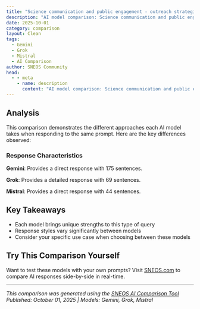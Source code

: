 ```yaml
---
title: "Science communication and public engagement - outreach strategies"
description: "AI model comparison: Science communication and public engagement - outreach strategies..."
date: 2025-10-01
category: comparison
layout: Clean
tags:
  - Gemini
  - Grok
  - Mistral
  - AI Comparison
author: SNEOS Community
head:
  - - meta
    - name: description
      content: "AI model comparison: Science communication and public engagement - outreach strategies..."
---
```


<ChatComparison
  title="Science communication and public engagement - outreach strategies"
  prompt="Science communication and public engagement - outreach strategies"
  :responses='{
    "Gemini": "Okay, let\u0027s break down science communication and public engagement outreach strategies. This is a broad topic, but I\u0027ll cover the key areas and give you concrete examples.\n\n**I. Understanding the Landscape: Science Communication \u0026 Public Engagement**\n\nFirst, let\u0027s clarify the terms:\n\n*   **Science Communication (SciComm):** This focuses on making scientific information accessible and understandable to a non-expert audience.  It\u0027s often about explaining complex topics clearly and accurately.\n*   **Public Engagement with Science:** This goes beyond simple communication. It\u0027s about fostering dialogue, building relationships, and actively involving the public in scientific processes and decision-making.  It recognizes that the public has valuable perspectives and expertise.\n\n**II. Key Goals of SciComm \u0026 Public Engagement**\n\n*   **Increase Science Literacy:** Help people understand basic scientific concepts and processes.\n*   **Promote Informed Decision-Making:** Empower the public to make informed choices about science-related issues (health, environment, technology, etc.).\n*   **Build Trust in Science:** Counter misinformation and build confidence in the scientific method.\n*   **Inspire Future Scientists:**  Encourage young people to pursue careers in STEM fields.\n*   **Gather Feedback and Perspectives:**  Incorporate public values and concerns into scientific research and policy.\n*   **Address Societal Challenges:** Use science to tackle pressing issues like climate change, disease, and inequality.\n\n**III. Outreach Strategies: A Toolbox of Methods**\n\nHere\u0027s a breakdown of outreach strategies, categorized for clarity, with examples:\n\n**A. Digital \u0026 Online Outreach:**\n\n*   **1. Social Media:**\n    *   **Platforms:** X (Twitter), Facebook, Instagram, YouTube, TikTok, LinkedIn, Reddit, Blogs, Podcasts, Twitch.\n    *   **Strategies:**\n        *   **Content Creation:**  Share engaging content like infographics, short videos, animations, behind-the-scenes looks at research, Q\u0026A sessions with scientists, explainers of complex topics, and debunking common misconceptions.\n        *   **Hashtags:** Use relevant hashtags to increase visibility (e.g., #ScienceTwitter, #SciComm, #ClimateChange).\n        *   **Live Streams/AMAs:** Host live Q\u0026A sessions with scientists on platforms like YouTube, Twitch, or Instagram Live.\n        *   **Influencer Collaboration:** Partner with science communicators or influencers to reach a wider audience.\n        *   **Social Media Campaigns:** Create themed campaigns around specific topics (e.g., a campaign on the importance of vaccination).\n        *   **Citizen Science Promotion:** Share opportunities for the public to participate in research projects.\n    *   **Examples:**\n        *   **Neil deGrasse Tyson (@neiltyson):** Uses Twitter to share insightful science facts and commentary.\n        *   **ASAPScience (YouTube):** Creates engaging animated videos explaining scientific concepts.\n        *   **NASA:** Uses social media to share stunning images and videos from space exploration.\n        *   **SciBabe (Instagram/Blog):** Debunks food and health myths with scientific evidence.\n*   **2. Websites \u0026 Blogs:**\n    *   **Strategies:**\n        *   **Create a user-friendly website:**  Make it easy to navigate and find information.\n        *   **Write clear and concise articles:** Avoid jargon and explain complex topics in plain language.\n        *   **Use visuals:**  Include images, videos, and infographics to make your content more engaging.\n        *   **Optimize for search engines (SEO):**  Make it easy for people to find your website through Google and other search engines.\n        *   **Create a blog:**  Share regular updates about your research, events, and other news.\n    *   **Examples:**\n        *   **Science Friday (sciencefriday.com):**  Features interviews with scientists, articles, and videos on a wide range of science topics.\n        *   **The Conversation (theconversation.com):**  Publishes articles written by academics and researchers for a general audience.\n        *   **National Geographic (nationalgeographic.com):**  Offers articles, videos, and photos on science, nature, and culture.\n*   **3. Podcasts:**\n    *   **Strategies:**\n        *   **Choose a niche:**  Focus on a specific area of science to attract a dedicated audience.\n        *   **Invite interesting guests:**  Interview scientists, experts, and other relevant figures.\n        *   **Tell stories:**  Make your podcast engaging by telling stories about science and the people who do it.\n        *   **Keep it concise:**  Aim for episodes that are 30-60 minutes long.\n        *   **Promote your podcast:**  Share it on social media, your website, and other platforms.\n    *   **Examples:**\n        *   **Science Vs:**  Debunks popular myths and trends with scientific evidence.\n        *   **Radiolab:**  Explores scientific and philosophical questions through sound-rich storytelling.\n        *   **StarTalk Radio:**  Features Neil deGrasse Tyson discussing science, pop culture, and comedy.\n*   **4. Online Courses \u0026 Webinars:**\n    *   **Platforms:** Coursera, edX, Khan Academy, YouTube.\n    *   **Strategies:**\n        *   **Develop engaging online courses:**  Teach people about scientific concepts and skills.\n        *   **Host webinars:**  Present on specific topics and answer questions from the audience.\n        *   **Make your content accessible:**  Offer subtitles, transcripts, and translations.\n    *   **Examples:**\n        *   **Khan Academy:**  Offers free online courses on a wide range of subjects, including science.\n        *   **Coursera \u0026 edX:**  Partner with universities to offer online courses and degrees.\n\n**B. In-Person Outreach:**\n\n*   **1. Public Lectures \u0026 Presentations:**\n    *   **Strategies:**\n        *   **Tailor your presentation to the audience:**  Consider their background and knowledge level.\n        *   **Use visuals:**  Include images, videos, and demonstrations to make your presentation more engaging.\n        *   **Tell stories:**  Connect with the audience on an emotional level by telling stories about science and the people who do it.\n        *   **Leave time for questions:**  Encourage the audience to ask questions and engage in a discussion.\n    *   **Examples:**\n        *   **Science Caf\u00E9s:** Informal talks in coffee shops or bars.\n        *   **Museum Lectures:** Presentations at science museums or natural history museums.\n        *   **University Guest Lectures:** Presentations to students and faculty.\n*   **2. Science Festivals \u0026 Fairs:**\n    *   **Strategies:**\n        *   **Create interactive exhibits:**  Let people get hands-on with science.\n        *   **Offer demonstrations:**  Showcase interesting scientific phenomena.\n        *   **Provide information:**  Share information about your research or organization.\n        *   **Engage with the public:**  Talk to people about science and answer their questions.\n    *   **Examples:**\n        *   **USA Science and Engineering Festival:**  A large science festival held in Washington, D.C.\n        *   **Cambridge Science Festival:**  A science festival held in Cambridge, UK.\n        *   **Local Science Fairs:**  Smaller science fairs held in schools and communities.\n*   **3. Museum \u0026 Science Center Exhibits:**\n    *   **Strategies:**\n        *   **Design interactive exhibits:**  Allow visitors to explore scientific concepts and phenomena.\n        *   **Use visuals and multimedia:**  Create engaging and informative displays.\n        *   **Offer educational programs:**  Provide workshops, tours, and other activities for visitors.\n    *   **Examples:**\n        *   **Exploratorium (San Francisco):**  Features interactive exhibits that allow visitors to explore science and technology.\n        *   **Science Museum (London):**  Showcases the history and development of science and technology.\n        *   **Natural History Museum (New York):**  Features exhibits on dinosaurs, biodiversity, and human evolution.\n*   **4. Workshops \u0026 Hands-On Activities:**\n    *   **Strategies:**\n        *   **Choose a relevant topic:**  Select a topic that is interesting and engaging for your audience.\n        *   **Provide hands-on activities:**  Let people learn by doing.\n        *   **Keep it simple:**  Avoid jargon and use clear instructions.\n        *   **Offer guidance:**  Provide support and encouragement to participants.\n    *   **Examples:**\n        *   **Coding workshops:**  Teach people how to code.\n        *   **Robotics workshops:**  Teach people how to build and program robots.\n        *   **Science experiments:**  Conduct fun and engaging science experiments.\n*   **5. Community Events \u0026 Partnerships:**\n    *   **Strategies:**\n        *   **Partner with local organizations:**  Collaborate with schools, libraries, community centers, and other organizations.\n        *   **Participate in community events:**  Set up a booth at a local fair or festival.\n        *   **Offer science-related activities:**  Provide workshops, demonstrations, and other activities for community members.\n    *   **Examples:**\n        *   **Science in the Park:**  An event that brings science activities to local parks.\n        *   **Science After Dark:**  An event that offers science-related activities for adults.\n        *   **School visits:**  Scientists visit schools to talk to students about their research.\n\n**C. Media \u0026 Journalism:**\n\n*   **1. Press Releases:**\n    *   **Strategies:**\n        *   **Write a clear and concise press release:**  Summarize your research findings in a way that is easy for journalists to understand.\n        *   **Include quotes from researchers:**  Add quotes from the scientists involved in the study.\n        *   **Provide contact information:**  Make it easy for journalists to contact you for more information.\n        *   **Distribute your press release:**  Send it to relevant media outlets and science journalists.\n    *   **Example:** A university publishing a press release about a new breakthrough in cancer research.\n*   **2. Interviews:**\n    *   **Strategies:**\n        *   **Prepare for the interview:**  Think about the key messages you want to convey.\n        *   **Speak clearly and concisely:**  Avoid jargon and use plain language.\n        *   **Be enthusiastic:**  Show your passion for science.\n        *   **Answer questions honestly:**  Be transparent about your research and its limitations.\n    *   **Example:** A scientist being interviewed on a news program about a new climate change report.\n*   **3. Op-Eds \u0026 Articles:**\n    *   **Strategies:**\n        *   **Write a persuasive op-ed:**  Express your opinion on a science-related issue.\n        *   **Submit your op-ed to relevant publications:**  Target newspapers, magazines, and online news outlets.\n        *   **Write a feature article:**  Tell a story about science in a way that is engaging and informative.\n    *   **Example:** A scientist writing an op-ed about the importance of funding for scientific research.\n*   **4. Working with Journalists:**\n    *   **Strategies:**\n        *   **Build relationships with science journalists:**  Get to know the journalists who cover science in your area.\n        *   **Provide them with information and resources:**  Make it easy for them to write about science.\n        *   **Be available for interviews:**  Respond promptly to requests for interviews.\n    *   **Example:** A university public relations department working with science journalists to cover research breakthroughs.\n\n**D. Citizen Science:**\n\n*   **Strategies:**\n    *   **Design a project that is accessible and engaging:**  Make it easy for people to participate.\n    *   **Provide clear instructions and training:**  Help participants understand how to collect and analyze data.\n    *   **Offer feedback and recognition:**  Acknowledge the contributions of citizen scientists.\n    *   **Share the results of the project:**  Let participants see how their work is making a difference.\n*   **Examples:**\n    *   **Zooniverse:**  A platform that hosts a wide range of citizen science projects.\n    *   **iNaturalist:**  A platform that allows people to share observations of nature.\n    *   **Folding@home:**  A project that uses distributed computing to simulate protein folding.\n\n**IV. Key Principles for Effective SciComm \u0026 Public Engagement**\n\n*   **Know Your Audience:**  Who are you trying to reach? What are their interests, backgrounds, and levels of knowledge? Tailor your message accordingly.\n*   **Use Clear and Simple Language:** Avoid jargon and technical terms. Explain complex concepts in a way that is easy to understand.\n*   **Tell Stories:**  People connect with stories. Use narratives, anecdotes, and personal experiences to make your communication more engaging.\n*   **Be Visual:**  Use images, videos, and infographics to illustrate your points.\n*   **Be Interactive:**  Encourage questions, discussions, and participation.\n*   **Be Relevant:**  Connect your message to the audience\u0027s interests and concerns.\n*   **Be Trustworthy:**  Cite your sources, be transparent about your research, and acknowledge limitations.\n*   **Listen Actively:**  Pay attention to the audience\u0027s questions, comments, and feedback.  Use this information to improve your communication.\n*   **Evaluate Your Efforts:**  Track your reach, engagement, and impact.  Use this data to improve your outreach strategies.\n*   **Be Patient:** Building trust and understanding takes time.  Don\u0027t get discouraged if you don\u0027t see results immediately.\n*   **Be Culturally Sensitive:** Recognize that different cultures may have different perspectives on science.\n\n**V. Challenges and Considerations**\n\n*   **Misinformation \u0026 Disinformation:**  Combating false or misleading information about science.\n*   **Science Denial:**  Addressing skepticism or rejection of established scientific findings.\n*   **Funding \u0026 Resources:**  Securing adequate funding for SciComm and public engagement activities.\n*   **Accessibility:**  Making science accessible to people with disabilities, language barriers, or limited access to technology.\n*   **Ethical Considerations:**  Ensuring that SciComm and public engagement are conducted ethically and responsibly.\n*   **Evaluation:**  Measuring the impact of SciComm and public engagement efforts.\n\n**VI. Evaluation Methods:**\n\n*   **Surveys:**  To gauge knowledge, attitudes, and behaviors.\n*   **Focus Groups:**  To gather in-depth feedback from a small group of people.\n*   **Social Media Analytics:**  To track engagement, reach, and sentiment.\n*   **Website Analytics:**  To track traffic, page views, and user behavior.\n*   **Pre- and Post-Tests:**  To measure changes in knowledge or attitudes.\n*   **Observation:**  To observe how people interact with science exhibits or activities.\n\n**VII. Resources:**\n\n*   **National Academies of Sciences, Engineering, and Medicine:** Offers reports and resources on science communication and public engagement.\n*   **American Association for the Advancement of Science (AAAS):** Has programs and resources for scientists interested in public engagement.\n*   **Public Library of Science (PLOS):**  Publishes open-access journals and resources on science communication.\n*   **The Conversation:**  Publishes articles written by academics and researchers for a general audience.\n*   **The Alan Alda Center for Communicating Science:** Offers workshops and training in science communication.\n\nThis is a comprehensive overview of science communication and public engagement outreach strategies. Remember to tailor your approach to your specific goals, audience, and resources. Good luck!\n",
    "Grok": "Science communication and public engagement are critical for bridging the gap between scientific research and the public, fostering trust, and promoting informed decision-making. Effective outreach strategies can help make science accessible, relevant, and engaging to diverse audiences. Below are some key strategies for science communication and public engagement:\n\n---\n\n### 1. Know Your Audience\n- **Identify Target Groups:** Tailor your communication to specific demographics, such as students, policymakers, educators, or the general public. Understand their interests, knowledge levels, and concerns.\n- **Cultural and Linguistic Relevance:** Adapt content to align with cultural norms, languages, and local contexts to ensure inclusivity and relatability.\n- **Assess Prior Knowledge:** Avoid jargon or overly technical language for non-expert audiences. Use relatable analogies and storytelling to explain complex concepts.\n\n---\n\n### 2. Use Diverse Communication Channels\n- **Social Media and Digital Platforms:** Leverage platforms like Twitter, Instagram, TikTok, and YouTube to share bite-sized, visually engaging content such as infographics, videos, and animations.\n- **Podcasts and Webinars:** Create audio or video content for audiences to learn on the go. Podcasts can feature interviews with scientists or discussions on topical issues.\n- **Traditional Media:** Collaborate with journalists and media outlets to publish articles, op-eds, or appear on TV/radio to reach broader audiences.\n- **Blogs and Websites:** Maintain accessible, regularly updated platforms to share in-depth content, research updates, or simplified explanations of scientific topics.\n\n---\n\n### 3. Leverage Storytelling and Visuals\n- **Narratives Over Data Dumps:** Frame scientific concepts within relatable stories or personal experiences to make them memorable and emotionally resonant.\n- **Visual Communication:** Use infographics, diagrams, animations, and videos to simplify complex ideas. Visuals are often more engaging and digestible than text-heavy content.\n- **Analogies and Metaphors:** Break down abstract or technical topics by comparing them to everyday experiences (e.g., explaining DNA as a \u0022blueprint for life\u0022).\n\n---\n\n### 4. Organize Public Engagement Events\n- **Science Festivals and Fairs:** Host or participate in events where the public can interact with scientists through demonstrations, hands-on activities, and talks.\n- **Public Lectures and Talks:** Offer accessible presentations at libraries, community centers, or universities. Formats like TED-style talks can be particularly engaging.\n- **Citizen Science Projects:** Involve the public in real research by inviting them to collect data or contribute to ongoing projects (e.g., wildlife monitoring apps like iNaturalist).\n- **Science Caf\u00E9s:** Host informal discussions in casual settings like cafes or pubs to encourage dialogue between scientists and the public.\n\n---\n\n### 5. Collaborate with Influencers and Community Leaders\n- **Partner with Influencers:** Work with social media influencers or public figures who can amplify science messages to their followers.\n- **Engage Community Leaders:** Collaborate with educators, religious leaders, or local authorities to build trust and ensure messages resonate with specific communities.\n- **Work with Educators:** Develop resources for teachers (e.g., lesson plans, experiments) to integrate science into school curricula and inspire the next generation.\n\n---\n\n### 6. Make Science Interactive and Hands-On\n- **Workshops and Demonstrations:** Offer interactive sessions where participants can conduct simple experiments or interact with scientific tools.\n- **Gamification:** Create games or apps that teach scientific concepts in a fun, engaging way (e.g., simulations or quizzes).\n- **Virtual Reality (VR) and Augmented Reality (AR):** Use immersive technologies to let people \u0022experience\u0022 science, such as virtual lab tours or simulations of natural phenomena.\n\n---\n\n### 7. Foster Two-Way Communication\n- **Encourage Dialogue:** Create opportunities for the public to ask questions, share opinions, or voice concerns through Q\u0026A sessions, forums, or social media interactions.\n- **Listen to Public Concerns:** Address misconceptions or fears about science (e.g., vaccines, GMOs) with empathy and evidence-based responses.\n- **Co-Creation:** Involve the public in shaping research agendas or outreach initiatives to ensure relevance and build trust.\n\n---\n\n### 8. Focus on Local and Relevant Issues\n- **Contextualize Science:** Connect scientific research to local or current issues (e.g., climate change impacts on a specific region, health crises like COVID-19).\n- **Highlight Solutions:** Emphasize how science can address real-world problems, such as clean energy innovations or medical breakthroughs.\n- **Community-Based Projects:** Design outreach programs that directly benefit local communities, such as water quality testing or urban farming initiatives.\n\n---\n\n### 9. Train Scientists in Communication Skills\n- **Workshops and Courses:** Provide training for researchers on how to communicate effectively with non-expert audiences, including media training and storytelling techniques.\n- **Encourage Public Engagement:** Incentivize scientists to participate in outreach through grants, awards, or recognition within academic and professional communities.\n- **Collaboration with Communicators:** Partner with professional science communicators, journalists, or graphic designers to enhance the quality of outreach materials.\n\n---\n\n### 10. Evaluate and Adapt\n- **Feedback Mechanisms:** Collect feedback after events or campaigns through surveys, social media analytics, or direct conversations to understand what worked and what didn\u2019t.\n- **Measure Impact:** Use metrics like audience reach, engagement levels, or changes in public understanding to assess the effectiveness of outreach efforts.\n- **Iterate and Improve:** Continuously refine strategies based on evaluation data to ensure relevance and impact over time.\n\n---\n\n### Challenges to Consider\n- **Misinformation and Skepticism:** Be prepared to address misinformation with clear, evidence-based communication while maintaining a respectful tone.\n- **Resource Constraints:** Outreach can be time- and resource-intensive, so prioritize sustainable and scalable approaches.\n- **Equity and Inclusion:** Ensure outreach efforts reach underrepresented or marginalized groups by addressing barriers like language, accessibility, or socioeconomic status.\n\n---\n\n### Examples of Successful Outreach Initiatives\n- **Science YouTubers like Kurzgesagt or Veritasium:** They use animations and storytelling to explain complex topics to millions of viewers.\n- **The March for Science:** A global movement advocating for science through public events and rallies.\n- **NASA\u2019s Social Media Presence:** NASA engages millions with visually stunning images, videos, and interactive content about space exploration.\n- **Citizen Science Projects like Zooniverse:** Platforms that allow the public to contribute to real research, such as classifying galaxies or transcribing historical documents.\n\nBy combining creativity, empathy, and strategic planning, science communication and public engagement outreach can inspire curiosity, build trust, and empower communities to appreciate and participate in the scientific process.",
    "Mistral": "Effective science communication and public engagement are crucial for bridging the gap between scientific research and the general public. Here are some outreach strategies to consider:\n\n### 1. **Clear and Accessible Language**\n   - **Simplify Jargon:** Avoid technical terms and use everyday language to explain complex concepts.\n   - **Analogies and Metaphors:** Use relatable analogies to make scientific ideas more understandable.\n\n### 2. **Storytelling**\n   - **Narrative Structure:** Frame scientific information within a story to make it more engaging.\n   - **Personal Anecdotes:** Share personal experiences or anecdotes related to the science to humanize the content.\n\n### 3. **Visual Aids**\n   - **Infographics:** Use visuals to summarize key points and data.\n   - **Videos and Animations:** Create short, engaging videos to explain scientific concepts.\n   - **Interactive Tools:** Develop interactive simulations or models that allow the public to explore scientific principles.\n\n### 4. **Social Media**\n   - **Platforms:** Utilize platforms like Twitter, Instagram, Facebook, and YouTube to reach a broader audience.\n   - **Engaging Content:** Share bite-sized information, behind-the-scenes content, and Q\u0026A sessions.\n   - **Hashtags:** Use relevant hashtags to increase visibility and engagement.\n\n### 5. **Public Events**\n   - **Science Fairs and Festivals:** Participate in or organize events where the public can interact with scientists and learn about research.\n   - **Workshops and Seminars:** Host workshops or seminars on specific topics to engage the public in a more in-depth manner.\n   - **Open Days:** Open research facilities to the public for tours and demonstrations.\n\n### 6. **Collaborations**\n   - **Partnerships:** Collaborate with schools, museums, libraries, and community organizations to reach diverse audiences.\n   - **Media Outreach:** Work with journalists and media outlets to disseminate scientific information to a wider audience.\n\n### 7. **Citizen Science Projects**\n   - **Public Participation:** Involve the public in data collection and analysis, making them active participants in scientific research.\n   - **Feedback Loops:** Provide updates and results to participants to keep them engaged and informed.\n\n### 8. **Educational Resources**\n   - **Online Courses:** Develop free or low-cost online courses to educate the public on scientific topics.\n   - **Educational Materials:** Create and distribute educational materials such as brochures, posters, and lesson plans.\n\n### 9. **Publications**\n   - **Blogs and Articles:** Write accessible articles and blog posts for popular science magazines and websites.\n   - **Books:** Publish books aimed at a general audience to explain scientific concepts in depth.\n\n### 10. **Community Engagement**\n   - **Local Initiatives:** Engage with local communities through town hall meetings, community forums, and public consultations.\n   - **Volunteer Programs:** Develop volunteer programs that allow the public to contribute to scientific projects.\n\n### 11. **Feedback and Evaluation**\n   - **Surveys and Feedback:** Collect feedback from the public to understand their interests and concerns.\n   - **Evaluation Metrics:** Use metrics to evaluate the effectiveness of outreach efforts and make improvements.\n\n### 12. **Inclusive Approaches**\n   - **Diverse Audiences:** Tailor communication strategies to reach diverse audiences, including different age groups, cultural backgrounds, and educational levels.\n   - **Accessibility:** Ensure that outreach materials and events are accessible to people with disabilities.\n\n### 13. **Ethical Considerations**\n   - **Transparency:** Be transparent about the limitations and uncertainties of scientific research.\n   - **Responsibility:** Communicate responsibly, avoiding sensationalism and ensuring accuracy.\n\nBy implementing these strategies, scientists and communicators can effectively engage the public, foster a greater understanding of science, and build trust in scientific research."
  }'
  published-date="12:27"
/>

## Analysis

This comparison demonstrates the different approaches each AI model takes when responding to the same prompt. Here are the key differences observed:

### Response Characteristics

**Gemini**: Provides a direct response with 175 sentences. 

**Grok**: Provides a detailed response with 69 sentences. 

**Mistral**: Provides a direct response with 44 sentences. 

## Key Takeaways

- Each model brings unique strengths to this type of query
- Response styles vary significantly between models
- Consider your specific use case when choosing between these models

## Try This Comparison Yourself

Want to test these models with your own prompts? Visit [SNEOS.com](https://sneos.com) to compare AI responses side-by-side in real-time.

---

*This comparison was generated using the [SNEOS AI Comparison Tool](https://sneos.com)*
*Published: October 01, 2025 | Models: Gemini, Grok, Mistral*
